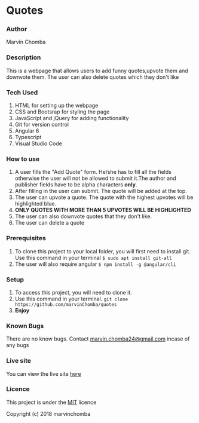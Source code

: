 # Quotes

### Author
Marvin Chomba

### Description
This is a webpage that allows users to add funny quotes,upvote them and downvote them.
The user can also delete quotes which they don't like

### Tech Used
1. HTML for setting up the webpage
2. CSS and Bootsrap for styling the page
3. JavaScript and jQuery for adding functionality
4. Git for version control
5. Angular 6 
6. Typescript
7. Visual Studio Code

### How to use
1. A user fills the "Add Quote" form. He/she has to fill all the fields otherwise the user will not be allowed to submit it.The author and publisher fields have to be alpha characters **only**.
2. After filling in the user can submit. The quote will be added at the top.
3. The user can upvote a quote. The quote with the highest upvotes will be highlighted blue. 
4. **ONLY QUOTES WITH MORE THAN  5 UPVOTES WILL BE HIGHLIGHTED**
5. The user can also downvote quotes that they don't like.
6. The user can delete a quote

    

### Prerequisites
1. To clone this project to your local folder, you will first need to install git.
  Use this command in your terminal
  `$ sudo apt install git-all`
2. The user will also require angular
    `$ npm install -g @angular/cli`

### Setup
1. To access this project, you will need to clone it.
2. Use this command in your terminal.
`git clone https://github.com/marvinChomba/quotes`
3. __Enjoy__

### Known Bugs
There are no know bugs. Contact marvin.chomba24@gmail.com incase of any bugs

### Live site
You can view the live site [here](https://marvinchomba.github.io/quotes/)

### Licence
This project is under the [MIT](https://github.com/marvinChomba/quotes/blob/master/LICENSE) licence

Copyright (c) 2018 marvinchomba
